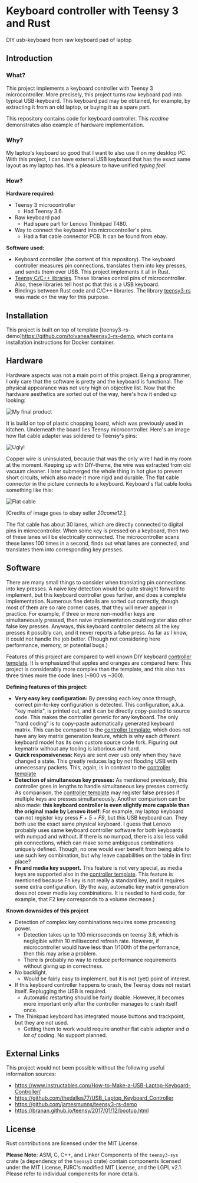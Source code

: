 # Keyboard controller with Teensy 3 and Rust
DIY usb-keyboard from raw keyboard pad of laptop

## Introduction
### What?
This project implements a keyboard controller with Teensy 3 microcontroller. More precisely, this project turns raw keyboard pad into typical USB-keyboard. This keyboard pad may be obtained, for example, by extracting it from an old laptop, or buying it as a spare part. 

This repository contains code for keyboard controller. This _readme_ demonstrates also example of hardware implementation.

### Why?
My laptop's keyboard so good that I want to also use it on my desktop PC. With this project, I can have external USB keyboard that has the exact same layout as my laptop has. It's a pleasure to have unified _typing feel_.

### How?
**Hardware required:**
* Teensy 3 microcontroller
    * Had Teensy 3.6.
* Raw keyboard pad 
    * Had spare part for Lenovo Thinkpad T480.
* Way to connect the keyboard into microcontroller's pins.
    * Had a flat cable connector PCB. It can be found from ebay.
 
**Software used:**
* Keyboard controller (the content of this repository). The keyboard controller measures pin connections, translates them into key presses, and sends them over USB. This project implements it all in Rust. 
* [Teensy C/C++ libraries](https://github.com/PaulStoffregen/cores). These libraries control pins of microcontroller. Also, these libraries tell host pc that this is a USB keyboard.
* Bindings between Rust code and C/C++ libraries. The library [teensy3-rs](https://github.com/tolvanea/teensy3-rs) was made on the way for this purpose.

## Installation
This project is built on top of template [teensy3-rs-demo]https://github.com/tolvanea/teensy3-rs-demo, which contains installation instructions for Docker container.

## Hardware
Hardware aspects was not a main point of this project. Being a programmer, I only care that the software is pretty and the keyboard is functional. The physical appearance was not very high on objective list. Now that the hardware aesthetics are sorted out of the way, here's how it ended up looking:

![My final product](documentation/finished_product.jpg)

It is build on top of plastic chopping board, which was previously used in kitchen. Underneath the board lies Teensy microcontroller. Here's an image how flat cable adapter was soldered to Teensy's pins:

![Ugly!](documentation/not_like_this.jpg)

Copper wire is uninsulated, because that was the only wire I had in my room at the moment. Keeping up with DIY-theme, the wire was extracted from old vacuum cleaner. I later submerged the whole thing in hot glue to prevent short circuits, which also made it more rigid and durable. The flat cable connector in the picture connects to a keyboard. Keyboard's flat cable looks something like this:

![Flat cable](documentation/flat_cable.jpg)

[Credits of image goes to ebay seller _20come12_.] 

The flat cable has about 30 lanes, which are directly connected to digital pins in microcontroller. When some key is pressed on a keyboard, then two of these lanes will be electrically connected. The microcontroller scans these lanes 100 times in a second, finds out what lanes are connected, and translates them into corresponding key presses.

## Software
There are many small things to consider when translating pin connections into key presses. A naive key detection would be quite straight forward to implement, but this keyboard controller goes further, and does a complete implementation. Numerous fine details are sorted out correctly, though most of them are so rare corner cases, that they will never appear in practice. For example, if three or more non-modifier keys are simultaneously pressed, then naive implementation could register also other false key presses. Anyways, this keyboard controller detects all the key presses it possibly can, and it never reports a false press. As far as I know, it could not handle the job better. (Though not considering here performance, memory, or potential bugs.)

Features of this project are compared to well known DIY keyboard [controller template](https://github.com/thedalles77/USB_Laptop_Keyboard_Controller). It is emphasized that apples and oranges are compared here: This project is considerably more complex than the template, and this also has three times more the code lines (~900 vs ~300). 

**Defining features of this project:**
* **Very easy key configuration:** By pressing each key once through, correct pin-to-key configuration is detected. This configuration, a.k.a. "key matrix", is printed out, and it can be directly copy-pasted to source code. This makes the controller generic for any keyboard. The only "hard coding" is to copy-paste automatically generated keyboard matrix. This can be compared to the [controller template](https://github.com/thedalles77/USB_Laptop_Keyboard_Controller), which does not have any key matrix generation feature, which is why each different keyboard model has its own custom source code fork. Figuring out keymatrix without any tooling is laborious and hard.
* **Quick responsiveness:** Keys are sent over usb only when they have changed a state. This greatly reduces lag by not flooding USB with unnecessary packets. This, again, is in contrast to the [controller template](https://github.com/thedalles77/USB_Laptop_Keyboard_Controller)
* **Detection of simultaneous key presses:** As mentioned previously, this controller goes in lengths to handle simultaneous key presses correctly. As comparison, the [controller template](https://github.com/thedalles77/USB_Laptop_Keyboard_Controller) may register false presses if multiple keys are presses simultaneously. Another comparison can be also made: **this keyboard controller is even slightly more capable than the original made by Lenovo itself**: For example, my laptop keyboard can not register key press _F_ + _5_ + _F9_, but this USB keyboard can. They both use the exact same physical keyboard. I guess that Lenovo probably uses same keyboard controller software for both keyboards with numpad and without. If there is no numpad, there is also less valid pin connections, which can make some ambiguous combinations uniquely defined. Though, no one would ever benefit from being able to use such key combination, but why leave capabilities on the table in first place?
* **Fn and media key support.** This feature is not very special, as media keys are supported also in the [controller template](https://github.com/thedalles77/USB_Laptop_Keyboard_Controller). This feature is mentioned because Fn key is not really a standard key, and it requires some extra configuration. (By the way, automatic key matrix generation does not cover media key combinations. It is needed to hard code, for example, that F2 key corresponds to a volume decrease.)

**Known downsides of this project**
* Detection of complex key combinations requires some processing power. 
    * Detection takes up to 100 microseconds on teensy 3.6, which is negligible within 10 millisecond refresh rate. However, if microcontroller would have less than 1/100th of the perfomance, then this may arise a problem. 
    * There is probably no way to reduce performance requirements without giving up in correctness. 
* No backlight.
    * Would be fairly easy to implement, but it is not (yet) point of interest.
* If this keyboard controller happens to crash, the Teensy does not restart itself. Replugging the USB is required.
    * Automatic restarting should be fairly doable. However, it becomes more important only after the controller manages to crash itself once.
* The Thinkpad keyboard has integrated mouse buttons and trackpoint, but they are not used.
    * Getting them to work would require another flat cable adapter and _a lot of_ coding. No support planned.



## External Links
This project would not been possible without the following useful information sources:
* https://www.instructables.com/How-to-Make-a-USB-Laptop-Keyboard-Controller/
* https://github.com/thedalles77/USB_Laptop_Keyboard_Controller  
* https://github.com/jamesmunns/teensy3-rs-demo
* https://branan.github.io/teensy/2017/01/12/bootup.html


## License
Rust contributions are licensed under the MIT License.

**Please Note:** ASM, C, C++, and Linker Components of the `teensy3-sys` crate (a dependency of the `teensy3` crate) contain components licensed under the MIT License, PJRC's modified MIT License, and the LGPL v2.1. Please refer to individual components for more details.
